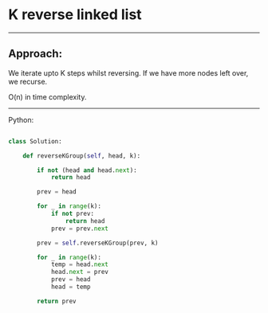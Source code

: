 # K reverse linked list




---

## Approach:

We iterate upto K steps whilst reversing. If we have more nodes left over, we
recurse.

O(n) in time complexity.

---

Python:

```python

class Solution:

    def reverseKGroup(self, head, k):

        if not (head and head.next):
            return head

        prev = head

        for _ in range(k):
            if not prev:
                return head
            prev = prev.next

        prev = self.reverseKGroup(prev, k)

        for _ in range(k):
            temp = head.next
            head.next = prev
            prev = head
            head = temp

        return prev
```
